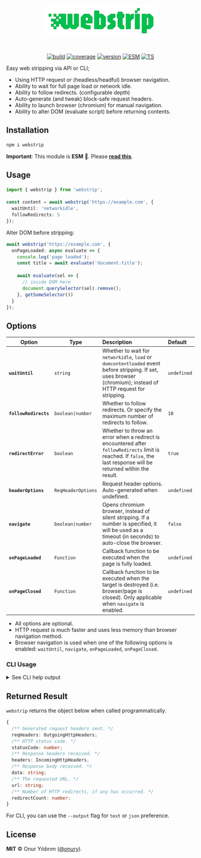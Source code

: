 <h1 align="center">
    <img alt="webstrip" src="https://github.com/onury/webstrip/raw/main/_assets/logo.svg" width="300" height="auto" style="margin-bottom:20px">
</h1>

<p align="center">
  <a href="https://github.com/onury/webstrip/actions/workflows/node.js.yml"><img src="https://github.com/onury/webstrip/actions/workflows/node.js.yml/badge.svg" alt="build" /></a>
  <a href="https://github.com/onury/webstrip/actions/workflows/node.js.yml"><img src="https://img.shields.io/badge/coverage-100%25-2BB150?logo=vitest&logoColor=%23FDC72B&style=flat" alt="coverage" /></a>
  <a href="https://www.npmjs.com/package/webstrip"><img src="https://img.shields.io/npm/v/webstrip.svg?style=flat&label=&color=%23C6234B&logo=npm" alt="version" /></a>
  <a href="https://gist.github.com/onury/d3f3d765d7db2e8b2d050d14315f2ac7"><img src="https://img.shields.io/badge/ESM-F7DF1E?style=flat" alt="ESM" /></a>
  <a href="https://gist.github.com/onury/d3f3d765d7db2e8b2d050d14315f2ac7"><img src="https://img.shields.io/badge/TS-3260C7?style=flat" alt="TS" /></a>
</p>

Easy web stripping via API or CLI;
- Using HTTP request or (headless/headful) browser navigation.
- Ability to wait for full page load or network idle.
- Ability to follow redirects. (configurable depth)
- Auto-generate (and tweak) block-safe request headers.
- Ability to launch browser (chromium) for manual navigation.
- Ability to alter DOM (evaluate script) before returning contents.

## Installation

```sh
npm i webstrip
```

**Important**: This module is **ESM** 🔆. Please [**read this**](https://gist.github.com/onury/d3f3d765d7db2e8b2d050d14315f2ac7). 


## Usage

```typescript
import { webstrip } from 'webstrip';

const content = await webstrip('https://example.com', {
  waitUntil: 'networkidle',
  followRedirects: 5
});
```

Alter DOM before stripping:
```typescript
await webstrip('https://example.com', {
  onPageLoaded: async evaluate => {
    console.log('page loaded');
    const title = await evaluate('document.title');
    
    await evaluate(sel => {
      // inside DOM here
      document.querySelector(sel).remove();
    }, getSomeSelector())
  }
});
```

## Options

| Option | Type | Description | Default |
| ------ | ---- | :---------- | :------ |
| **` waitUntil `**| `string` | Whether to wait for `networkidle`, `load` or `domcontentloaded` event before stripping. If set, uses browser (chromium); instead of HTTP request for stripping.| `undefined` |
| **` followRedirects `**| `boolean\|number` | Whether to follow redirects. Or specify the maximum number of redirects to follow.| `10` |
| **` redirectError `**| `boolean` | Whether to throw an error when a redirect is encountered after `followRedirects` limit is reached. If `false`, the last response will be returned within the result.| `true` |
| **` headerOptions `**| `ReqHeaderOptions` | Request header options. Auto-generated when undefined. | `undefined` |
| **` navigate `**| `boolean\|number` | Opens chromium browser, instead of silent stripping. If a number is specified, it will be used as a timeout (in seconds) to auto-close the browser.| `false` |
| **` onPageLoaded `**| `Function` | Callback function to be executed when the page is fully loaded.| `undefined` |
| **` onPageClosed `**| `Function` | Callback function to be executed when the target is destroyed (i.e. browser/page is closed). Only applicable when `navigate` is enabled.| `undefined` |

- All options are optional. 
- HTTP request is much faster and uses less memory than browser navigation method.
- Browser navigation is used when one of the following options is enabled: `waitUntil`, `navigate`, `onPageLoaded`, `onPageClosed`. 

### CLI Usage

<details>
<summary>See CLI help output</summary>
<pre language="shell"><code>Usage
&#x200B;  $ webstrip {url} [options]
&#x200B;
Options
  --wait-until, -w        Wait for the specified event before stripping. One
&#x200B;                          of: networkidle, load, domcontentloaded
  --follow-redirects, -f  Maximum number of redirects to follow.
&#x200B;                          Default: 10
  --redirect-error        Whether to throw when redirect limit is reached.
&#x200B;                          Default: true
  --navigate, -n          Open chromium browser, instead of silent stripping.
&#x200B;                          Pass a number to set a timeout (in seconds) to
&#x200B;                          auto-close the browser.
  --eval, -e              Evaluate a script on the page's context before
&#x200B;                          stripping.
  --output, -o            Output format. One of: json, text
&#x200B;                          Default: text
  --language              What should be included in the "Accept-Language"
&#x200B;                          header. One of: none, default, random, any
  --encoding              What should be included in the "Accept-Encoding"
&#x200B;                          header. One of: none, default, random, any
  --mime                  What should be included in the "Accept" (MIME)
&#x200B;                          header. One of: none, default, random, any
  --ua                    What should be included in the "User-Agent" header.
&#x200B;                          One of: none, default, random
  --referer               What should be included in the "Referer" header. One
&#x200B;                          of: none, default, random
  --no-cache              Whether the response should not be cached.
&#x200B;                          Default: true
  --secure                Whether to upgrade insecure (HTTP) requests to
&#x200B;                          secure (HTTPS) requests.
&#x200B;                          Default: true
  --dnt                   Whether to enable the "Do Not Track" (DNT) header.
&#x200B;                          Default: true
  --keep-alive            Whether to keep the connection alive.
&#x200B; 
Examples
&#x200B;  $ webstrip https://google.com -f 5 --ua random
&#x200B;  $ webstrip https://amazon.com -w load -e "document.querySelector('#navbar').remove()"
</code></pre>
</details>

## Returned Result

`webstrip` returns the object below when called programmatically.

```ts
{
  /** Generated request headers sent. */
  reqHeaders: OutgoingHttpHeaders;
  /** HTTP status code. */
  statusCode: number;
  /** Response headers received. */
  headers: IncomingHttpHeaders,
  /** Response body received. */
  data: string;
  /** The requested URL. */
  url: string;
  /** Number of HTTP redirects, if any has occurred. */
  redirectCount: number;
}
```

For CLI, you can use the `--output` flag for `text` or `json` preference.

## License

**MIT** ©️ Onur Yıldırım ([@onury](https://github.com/onury)).
